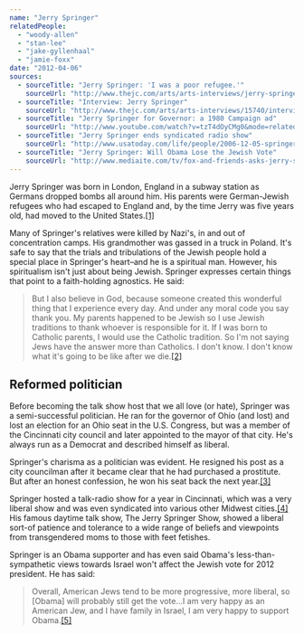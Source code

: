```yaml
---
name: "Jerry Springer"
relatedPeople:
  - "woody-allen"
  - "stan-lee"
  - "jake-gyllenhaal"
  - "jamie-foxx"
date: "2012-04-06"
sources:
  - sourceTitle: "Jerry Springer: 'I was a poor refugee.'"
    sourceUrl: "http://www.thejc.com/arts/arts-interviews/jerry-springer-i-was-a-poor-refugee%E2%80%99"
  - sourceTitle: "Interview: Jerry Springer"
    sourceUrl: "http://www.thejc.com/arts/arts-interviews/15740/interview-jerry-springer"
  - sourceTitle: "Jerry Springer for Governor: a 1980 Campaign ad"
    sourceUrl: "http://www.youtube.com/watch?v=tzT4dOyCMg0&mode=related&search="
  - sourceTitle: "Jerry Springer ends syndicated radio show"
    sourceUrl: "http://www.usatoday.com/life/people/2006-12-05-springer_x.htm?POE=LIFISVA"
  - sourceTitle: "Jerry Springer: Will Obama Lose the Jewish Vote"
    sourceUrl: "http://www.mediaite.com/tv/fox-and-friends-asks-jerry-springer-to-weigh-in-on-obama-losing-the-jewish-vote/"
---
```


Jerry Springer was born in London, England in a subway station as Germans dropped bombs all around him. His parents were German-Jewish refugees who had escaped to England and, by the time Jerry was five years old, had moved to the United States.<a class="source-citation" href="http://www.thejc.com/arts/arts-interviews/jerry-springer-i-was-a-poor-refugee%E2%80%99" title="Jerry Springer: &apos;I was a poor refugee.&apos;">[1]</a>

Many of Springer's relatives were killed by Nazi's, in and out of concentration camps. His grandmother was gassed in a truck in Poland. It's safe to say that the trials and tribulations of the Jewish people hold a special place in Springer's heart–and he is a spiritual man. However, his spiritualism isn't just about being Jewish. Springer expresses certain things that point to a faith-holding agnostics. He said:

>But I also believe in God, because someone created this wonderful thing that I experience every day. And under any moral code you say thank you. My parents happened to be Jewish so I use Jewish traditions to thank whoever is responsible for it. If I was born to Catholic parents, I would use the Catholic tradition. So I'm not saying Jews have the answer more than Catholics. I don't know. I don't know what it's going to be like after we die.<a class="source-citation" href="http://www.thejc.com/arts/arts-interviews/15740/interview-jerry-springer" title="Interview: Jerry Springer">[2]</a>

## Reformed politician

Before becoming the talk show host that we all love (or hate), Springer was a semi-successful politician. He ran for the governor of Ohio (and lost) and lost an election for an Ohio seat in the U.S. Congress, but was a member of the Cincinnati city council and later appointed to the mayor of that city. He's always run as a Democrat and described himself as liberal.

Springer's charisma as a politician was evident. He resigned his post as a city councilman after it became clear that he had purchased a prostitute. But after an honest confession, he won his seat back the next year.<a class="source-citation" href="http://www.youtube.com/watch?v=tzT4dOyCMg0&mode=related&search=" title="Jerry Springer for Governor: a 1980 Campaign ad">[3]</a>

Springer hosted a talk-radio show for a year in Cincinnati, which was a very liberal show and was even syndicated into various other Midwest cities.<a class="source-citation" href="http://www.usatoday.com/life/people/2006-12-05-springer_x.htm?POE=LIFISVA" title="Jerry Springer ends syndicated radio show">[4]</a> His famous daytime talk show, The Jerry Springer Show, showed a liberal sort-of patience and tolerance to a wide range of beliefs and viewpoints from transgendered moms to those with feet fetishes.

Springer is an Obama supporter and has even said Obama's less-than-sympathetic views towards Israel won't affect the Jewish vote for 2012 president. He has said:

>Overall, American Jews tend to be more progressive, more liberal, so [Obama] will probably still get the vote…I am very happy as an American Jew, and I have family in Israel, I am very happy to support Obama.<a class="source-citation" href="http://www.mediaite.com/tv/fox-and-friends-asks-jerry-springer-to-weigh-in-on-obama-losing-the-jewish-vote/" title="Jerry Springer: Will Obama Lose the Jewish Vote">[5]</a>